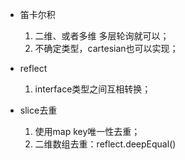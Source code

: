 * 笛卡尔积
  1. 二维、或者多维 多层轮询就可以；
  2. 不确定类型，cartesian也可以实现；

* reflect
  1. interface类型之间互相转换；
  

* slice去重
  1. 使用map key唯一性去重；
  2. 二维数组去重：reflect.deepEqual()